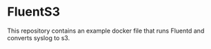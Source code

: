 # FluentS3
This repository contains an example docker file that runs Fluentd and converts syslog to s3.
